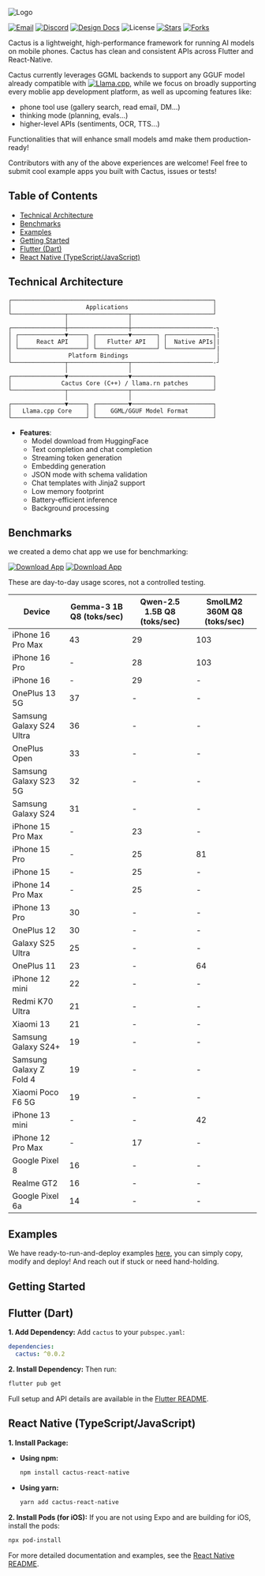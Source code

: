 ![Logo](assets/banner.jpg)

[![Email][gmail-shield]][gmail-url]
[![Discord][discord-shield]][discord-url]
[![Design Docs][docs-shield]][docs-url]
![License](https://img.shields.io/github/license/cactus-compute/cactus?style=for-the-badge)
[![Stars][stars-shield]][github-url]
[![Forks][forks-shield]][github-url]


[gmail-shield]: https://img.shields.io/badge/Gmail-red?style=for-the-badge&logo=gmail&logoColor=white
[gmail-url]: founders@cactuscompute.com

[linkedin-shield]: https://img.shields.io/badge/-LinkedIn-blue.svg?style=for-the-badge&logo=linkedin&colorB=blue
[linkedin-url]: https://www.linkedin.com/company/106281696

[discord-shield]: https://img.shields.io/badge/Discord-5865F2?style=for-the-badge&logo=discord&logoColor=white
[discord-url]: https://discord.gg/j4SS7Nwr

[docs-shield]: https://img.shields.io/badge/Design_Docs-009485?style=for-the-badge&logo=readthedocs&logoColor=white
[docs-url]: https://deepwiki.com/cactus-compute/cactus

[website-shield]: https://img.shields.io/badge/Website-black?style=for-the-badge&logo=safari&logoColor=white
[website-url]: https://cactuscompute.com

[stars-shield]: https://img.shields.io/github/stars/cactus-compute/cactus?style=for-the-badge&color=yellow
[forks-shield]: https://img.shields.io/github/forks/cactus-compute/cactus?style=for-the-badge&color=blue
[issues-shield]: https://img.shields.io/github/issues/cactus-compute/cactus?style=for-the-badge
[prs-shield]: https://img.shields.io/github/issues-pr/cactus-compute/cactus?style=for-the-badge
[github-url]: https://github.com/cactus-compute/cactus

Cactus is a lightweight, high-performance framework for running AI models on mobile phones. Cactus has clean and consistent APIs across 
Flutter and React-Native.

Cactus currently leverages GGML backends to support any GGUF model already compatible with [![Llama.cpp](https://img.shields.io/badge/Llama.cpp-000000?style=flat&logo=github&logoColor=white)](https://github.com/ggerganov/llama.cpp), while we focus on broadly supporting every moblie app development platform, as well as upcoming features like:

- phone tool use (gallery search, read email, DM...) 
- thinking mode (planning, evals...) 
- higher-level APIs (sentiments, OCR, TTS...) 

Functionalities that will enhance small models amd make them production-ready!

Contributors with any of the above experiences are welcome! Feel free to submit cool example apps you built with Cactus, issues or tests! 

## Table of Contents

- [Technical Architecture](#technical-architecture)
- [Benchmarks](#benchmarks)
- [Examples](#examples)
- [Getting Started](#getting-started)
- [Flutter (Dart)](#flutter-dart)
- [React Native (TypeScript/JavaScript)](#react-native-typescriptjavascript)

## Technical Architecture

```
┌─────────────────────────────────────────────────────────┐
│                     Applications                        │
└───────────────┬─────────────────┬───────────────────────┘
                │                 │                
┌───────────────┼─────────────────┼───────────────────────-┐
│ ┌─────────────▼─────┐ ┌─────────▼───────┐ ┌─────────────┐|
│ │     React API     │ │   Flutter API   │ │  Native APIs│|
│ └───────────────────┘ └─────────────────┘ └─────────────┘|
│                Platform Bindings                         │
└───────────────┬─────────────────┬───────────────────────-┘
                │                 │                
┌───────────────▼─────────────────▼───────────────────────┐
│              Cactus Core (C++) / llama.rn patches       │
└───────────────┬─────────────────┬───────────────────────┘
                │                 │                
┌───────────────▼─────┐ ┌─────────▼───────────────────────┐
│   Llama.cpp Core    │ │    GGML/GGUF Model Format       │
└─────────────────────┘ └─────────────────────────────────┘
```
- **Features**:
  - Model download from HuggingFace 
  - Text completion and chat completion
  - Streaming token generation 
  - Embedding generation
  - JSON mode with schema validation
  - Chat templates with Jinja2 support
  - Low memory footprint
  - Battery-efficient inference
  - Background processing

## Benchmarks

we created a demo chat app we use for benchmarking:

[![Download App](https://img.shields.io/badge/Download_iOS_App-grey?style=for-the-badge&logo=apple&logoColor=white)](https://apps.apple.com/gb/app/cactus-chat/id6744444212)
[![Download App](https://img.shields.io/badge/Download_Android_App-grey?style=for-the-badge&logo=android&logoColor=white)](https://play.google.com/store/apps/details?id=com.rshemetsubuser.myapp&pcampaignid=web_share)

These are day-to-day usage scores, not a controlled testing.

| Device                        | Gemma-3 1B Q8 (toks/sec) | Qwen-2.5 1.5B Q8 (toks/sec) | SmolLM2 360M Q8 (toks/sec) |
|-------------------------------|--------------------------|-----------------------------|----------------------------|
| iPhone 16 Pro Max             | 43                       | 29                          | 103                        |
| iPhone 16 Pro                 | -                        | 28                          | 103                        |
| iPhone 16                     | -                        | 29                          | -                          |
| OnePlus 13 5G                 | 37                       | -                           | -                          |
| Samsung Galaxy S24 Ultra      | 36                       | -                           | -                          |
| OnePlus Open                  | 33                       | -                           | -                          |
| Samsung Galaxy S23 5G         | 32                       | -                           | -                          |
| Samsung Galaxy S24            | 31                       | -                           | -                          |
| iPhone 15 Pro Max             | -                        | 23                          | -                          |
| iPhone 15 Pro                 | -                        | 25                          | 81                         |
| iPhone 15                     | -                        | 25                          | -                          |
| iPhone 14 Pro Max             | -                        | 25                          | -                          |
| iPhone 13 Pro                 | 30                       | -                           | -                          |
| OnePlus 12                    | 30                       | -                           | -                          |
| Galaxy S25 Ultra              | 25                       | -                           | -                          |
| OnePlus 11                    | 23                       | -                           | 64                         |
| iPhone 12 mini                | 22                       | -                           | -                          |
| Redmi K70 Ultra               | 21                       | -                           | -                          |
| Xiaomi 13                     | 21                       | -                           | -                          |
| Samsung Galaxy S24+           | 19                       | -                           | -                          |
| Samsung Galaxy Z Fold 4       | 19                       | -                           | -                          |
| Xiaomi Poco F6 5G             | 19                       | -                           | -                          |
| iPhone 13 mini                | -                        | -                           | 42                         |
| iPhone 12 Pro Max             | -                        | 17                          | -                          |
| Google Pixel 8                | 16                       | -                           | -                          |
| Realme GT2                    | 16                       | -                           | -                          |
| Google Pixel 6a               | 14                       | -                           | -                          |

## Examples
We have ready-to-run-and-deploy examples [here](https://github.com/cactus-compute/cactus/tree/main/examples), you can simply copy, modify and deploy! And reach out if stuck or need hand-holding.

## Getting Started

## Flutter (Dart)

**1. Add Dependency:**
Add `cactus` to your `pubspec.yaml`:
```yaml
dependencies:
  cactus: ^0.0.2
```

**2. Install Dependency:**
Then run:
```bash
flutter pub get
```

Full setup and API details are available in the [Flutter README](cactus-flutter/README.md).

## React Native (TypeScript/JavaScript)

**1. Install Package:**

*   **Using npm:**
    ```bash
    npm install cactus-react-native
    ```
*   **Using yarn:**
    ```bash
    yarn add cactus-react-native
    ```

**2. Install Pods (for iOS):**
If you are not using Expo and are building for iOS, install the pods:
```bash
npx pod-install
```

For more detailed documentation and examples, see the [React Native README](cactus-react/README.md).